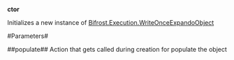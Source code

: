 **ctor**

Initializes a new instance of [Bifrost.Execution.WriteOnceExpandoObject](Bifrost.Execution.WriteOnceExpandoObject)

#Parameters#


##populate##
Action that gets called during creation for populate the object
